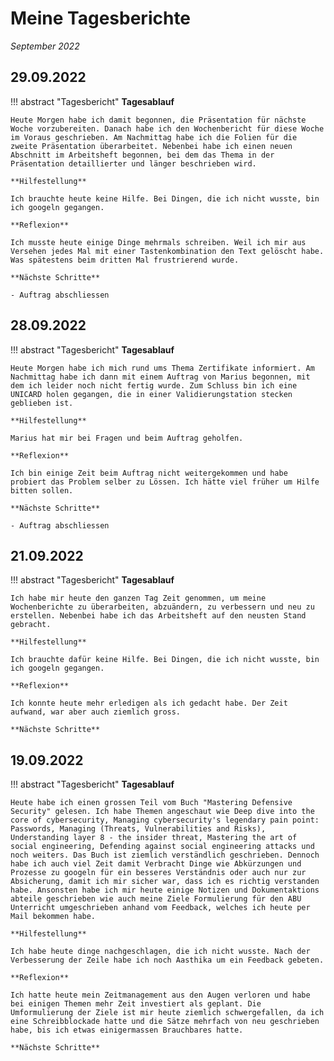 # **Meine Tagesberichte**


*September 2022*

## **29.09.2022**

!!! abstract "Tagesbericht"
    **Tagesablauf**

    Heute Morgen habe ich damit begonnen, die Präsentation für nächste Woche vorzubereiten. Danach habe ich den Wochenbericht für diese Woche im Voraus geschrieben. Am Nachmittag habe ich die Folien für die zweite Präsentation überarbeitet. Nebenbei habe ich einen neuen Abschnitt im Arbeitsheft begonnen, bei dem das Thema in der Präsentation detaillierter und länger beschrieben wird.

    **Hilfestellung**

    Ich brauchte heute keine Hilfe. Bei Dingen, die ich nicht wusste, bin ich googeln gegangen.
    
    **Reflexion**
    
    Ich musste heute einige Dinge mehrmals schreiben. Weil ich mir aus Versehen jedes Mal mit einer Tastenkombination den Text gelöscht habe. Was spätestens beim dritten Mal frustrierend wurde.
    
    **Nächste Schritte**
    
    - Auftrag abschliessen

## **28.09.2022**

!!! abstract "Tagesbericht"
    **Tagesablauf**

    Heute Morgen habe ich mich rund ums Thema Zertifikate informiert. Am Nachmittag habe ich dann mit einem Auftrag von Marius begonnen, mit dem ich leider noch nicht fertig wurde. Zum Schluss bin ich eine UNICARD holen gegangen, die in einer Validierungstation stecken geblieben ist.

    **Hilfestellung**

    Marius hat mir bei Fragen und beim Auftrag geholfen.
    
    **Reflexion**
    
    Ich bin einige Zeit beim Auftrag nicht weitergekommen und habe probiert das Problem selber zu Lössen. Ich hätte viel früher um Hilfe bitten sollen.
    
    **Nächste Schritte**
    
    - Auftrag abschliessen

## **21.09.2022**

!!! abstract "Tagesbericht"
    **Tagesablauf**

    Ich habe mir heute den ganzen Tag Zeit genommen, um meine Wochenberichte zu überarbeiten, abzuändern, zu verbessern und neu zu erstellen. Nebenbei habe ich das Arbeitsheft auf den neusten Stand gebracht.

    **Hilfestellung**

    Ich brauchte dafür keine Hilfe. Bei Dingen, die ich nicht wusste, bin ich googeln gegangen.
    
    **Reflexion**
    
    Ich konnte heute mehr erledigen als ich gedacht habe. Der Zeit aufwand, war aber auch ziemlich gross.
    
    **Nächste Schritte**
    

## **19.09.2022**

!!! abstract "Tagesbericht"
    **Tagesablauf**

    Heute habe ich einen grossen Teil vom Buch "Mastering Defensive Security" gelesen. Ich habe Themen angeschaut wie Deep dive into the core of cybersecurity, Managing cybersecurity's legendary pain point: Passwords, Managing (Threats, Vulnerabilities and Risks), Understanding layer 8 - the insider threat, Mastering the art of social engineering, Defending against social engineering attacks und noch weiters. Das Buch ist ziemlich verständlich geschrieben. Dennoch habe ich auch viel Zeit damit Verbracht Dinge wie Abkürzungen und Prozesse zu googeln für ein besseres Verständnis oder auch nur zur Absicherung, damit ich mir sicher war, dass ich es richtig verstanden habe. Ansonsten habe ich mir heute einige Notizen und Dokumentaktions abteile geschrieben wie auch meine Ziele Formulierung für den ABU Unterricht umgeschrieben anhand vom Feedback, welches ich heute per Mail bekommen habe.

    **Hilfestellung**

    Ich habe heute dinge nachgeschlagen, die ich nicht wusste. Nach der Verbesserung der Zeile habe ich noch Aasthika um ein Feedback gebeten.
    
    **Reflexion**
    
    Ich hatte heute mein Zeitmanagement aus den Augen verloren und habe bei einigen Themen mehr Zeit investiert als geplant. Die Umformulierung der Ziele ist mir heute ziemlich schwergefallen, da ich eine Schreibblockade hatte und die Sätze mehrfach von neu geschrieben habe, bis ich etwas einigermassen Brauchbares hatte. 

    **Nächste Schritte**
    
